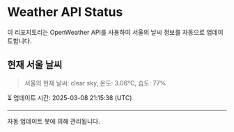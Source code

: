 
# Weather API Status

이 리포지토리는 OpenWeather API를 사용하여 서울의 날씨 정보를 자동으로 업데이트합니다.

## 현재 서울 날씨
> 서울의 현재 날씨: clear sky, 온도: 3.06°C, 습도: 77%

⏳ 업데이트 시간: 2025-03-08 21:15:38 (UTC)

---
자동 업데이트 봇에 의해 관리됩니다.
